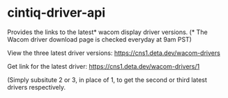# cintiq-driver-api
Provides the links to the latest* wacom display driver versions.
(* The Wacom driver download page is checked everyday at 9am PST)

View the three latest driver versions:
https://cns1.deta.dev/wacom-drivers

Get link for the latest driver:
https://cns1.deta.dev/wacom-drivers/1 

(Simply subsitute 2 or 3, in place of 1, to get the second or third latest drivers respectively.
